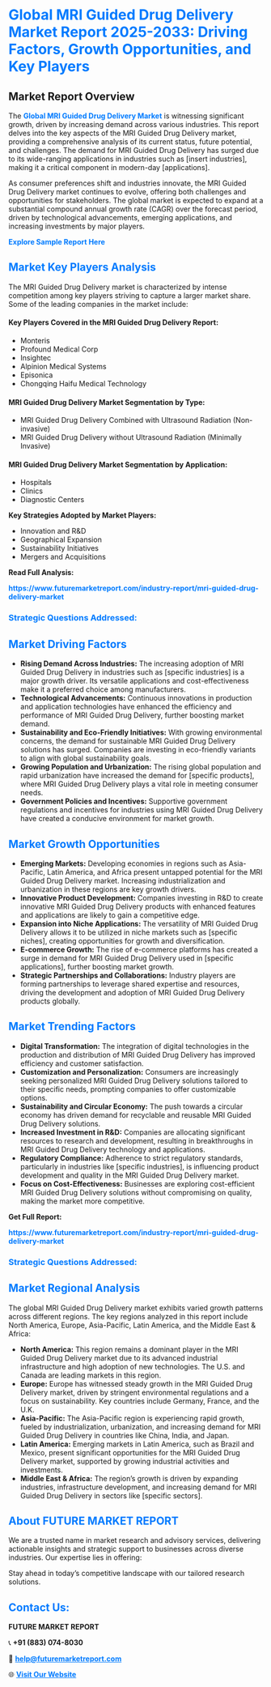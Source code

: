 <h1 style="color: #007BFF;">Global MRI Guided Drug Delivery Market Report 2025-2033: Driving Factors, Growth Opportunities, and Key Players</h1>

<section id="overview">
<h2>Market Report Overview</h2>
<p>The <a href="https://www.futuremarketreport.com/industry-report/mri-guided-drug-delivery-market" style="color: #007BFF; text-decoration: none;"><strong>Global MRI Guided Drug Delivery Market</strong></a> is witnessing significant growth, driven by increasing demand across various industries. This report delves into the key aspects of the MRI Guided Drug Delivery market, providing a comprehensive analysis of its current status, future potential, and challenges. The demand for MRI Guided Drug Delivery has surged due to its wide-ranging applications in industries such as [insert industries], making it a critical component in modern-day [applications].</p>
<p>As consumer preferences shift and industries innovate, the MRI Guided Drug Delivery market continues to evolve, offering both challenges and opportunities for stakeholders. The global market is expected to expand at a substantial compound annual growth rate (CAGR) over the forecast period, driven by technological advancements, emerging applications, and increasing investments by major players.</p>
</section>

<section id="overview">
<p><a href="https://www.futuremarketreport.com/request-sample/reportId=51784" style="color: #007BFF; text-decoration: none;"><strong>Explore Sample Report Here</strong></a></p>
</section>

<section id="key-players">
<h2 style="color: #007BFF;">Market Key Players Analysis</h2>
<p>The MRI Guided Drug Delivery market is characterized by intense competition among key players striving to capture a larger market share. Some of the leading companies in the market include:</p>
<h4>Key Players Covered in the MRI Guided Drug Delivery Report:</h4>
<ul><li>Monteris</li><li>Profound Medical Corp</li><li>Insightec</li><li>Alpinion Medical Systems</li><li>Episonica</li><li>Chongqing Haifu Medical Technology</li></ul>
<h4>MRI Guided Drug Delivery Market Segmentation by Type:</h4>
<ul><li>MRI Guided Drug Delivery Combined with Ultrasound Radiation (Non-invasive)</li><li>MRI Guided Drug Delivery without Ultrasound Radiation (Minimally Invasive)</li></ul>

<h4>MRI Guided Drug Delivery Market Segmentation by Application:</h4>
<ul><li>Hospitals</li><li>Clinics</li><li>Diagnostic Centers</li></ul>
<p><strong>Key Strategies Adopted by Market Players:</strong></p>
<ul>
<li>Innovation and R&D</li>
<li>Geographical Expansion</li>
<li>Sustainability Initiatives</li>
<li>Mergers and Acquisitions</li>
</ul>
</section>

<section>
<p><strong>Read Full Analysis: </strong></p><a href="https://www.futuremarketreport.com/industry-report/mri-guided-drug-delivery-market" style="color: #007BFF; text-decoration: none;"><strong>https://www.futuremarketreport.com/industry-report/mri-guided-drug-delivery-market</strong></a>
<h3 style="color: #007BFF;">Strategic Questions Addressed:</h3>
</section>

<section id="driving-factors">
<h2 style="color: #007BFF;">Market Driving Factors</h2>
<ul>
<li><strong>Rising Demand Across Industries:</strong> The increasing adoption of MRI Guided Drug Delivery in industries such as [specific industries] is a major growth driver. Its versatile applications and cost-effectiveness make it a preferred choice among manufacturers.</li>
<li><strong>Technological Advancements:</strong> Continuous innovations in production and application technologies have enhanced the efficiency and performance of MRI Guided Drug Delivery, further boosting market demand.</li>
<li><strong>Sustainability and Eco-Friendly Initiatives:</strong> With growing environmental concerns, the demand for sustainable MRI Guided Drug Delivery solutions has surged. Companies are investing in eco-friendly variants to align with global sustainability goals.</li>
<li><strong>Growing Population and Urbanization:</strong> The rising global population and rapid urbanization have increased the demand for [specific products], where MRI Guided Drug Delivery plays a vital role in meeting consumer needs.</li>
<li><strong>Government Policies and Incentives:</strong> Supportive government regulations and incentives for industries using MRI Guided Drug Delivery have created a conducive environment for market growth.</li>
</ul>
</section>

<section id="growth-opportunities">
<h2 style="color: #007BFF;">Market Growth Opportunities</h2>
<ul>
<li><strong>Emerging Markets:</strong> Developing economies in regions such as Asia-Pacific, Latin America, and Africa present untapped potential for the MRI Guided Drug Delivery market. Increasing industrialization and urbanization in these regions are key growth drivers.</li>
<li><strong>Innovative Product Development:</strong> Companies investing in R&D to create innovative MRI Guided Drug Delivery products with enhanced features and applications are likely to gain a competitive edge.</li>
<li><strong>Expansion into Niche Applications:</strong> The versatility of MRI Guided Drug Delivery allows it to be utilized in niche markets such as [specific niches], creating opportunities for growth and diversification.</li>
<li><strong>E-commerce Growth:</strong> The rise of e-commerce platforms has created a surge in demand for MRI Guided Drug Delivery used in [specific applications], further boosting market growth.</li>
<li><strong>Strategic Partnerships and Collaborations:</strong> Industry players are forming partnerships to leverage shared expertise and resources, driving the development and adoption of MRI Guided Drug Delivery products globally.</li>
</ul>
</section>

<section id="trending-factors">
<h2 style="color: #007BFF;">Market Trending Factors</h2>
<ul>
<li><strong>Digital Transformation:</strong> The integration of digital technologies in the production and distribution of MRI Guided Drug Delivery has improved efficiency and customer satisfaction.</li>
<li><strong>Customization and Personalization:</strong> Consumers are increasingly seeking personalized MRI Guided Drug Delivery solutions tailored to their specific needs, prompting companies to offer customizable options.</li>
<li><strong>Sustainability and Circular Economy:</strong> The push towards a circular economy has driven demand for recyclable and reusable MRI Guided Drug Delivery solutions.</li>
<li><strong>Increased Investment in R&D:</strong> Companies are allocating significant resources to research and development, resulting in breakthroughs in MRI Guided Drug Delivery technology and applications.</li>
<li><strong>Regulatory Compliance:</strong> Adherence to strict regulatory standards, particularly in industries like [specific industries], is influencing product development and quality in the MRI Guided Drug Delivery market.</li>
<li><strong>Focus on Cost-Effectiveness:</strong> Businesses are exploring cost-efficient MRI Guided Drug Delivery solutions without compromising on quality, making the market more competitive.</li>
</ul>
</section>

<section>
<p><strong>Get Full Report: </strong></p><a href="https://www.futuremarketreport.com/industry-report/mri-guided-drug-delivery-market" style="color: #007BFF; text-decoration: none;"><strong>https://www.futuremarketreport.com/industry-report/mri-guided-drug-delivery-market</strong></a>
<h3 style="color: #007BFF;">Strategic Questions Addressed:</h3>
</section>


<section id="regional-analysis">
<h2 style="color: #007BFF;">Market Regional Analysis</h2>
<p>The global MRI Guided Drug Delivery market exhibits varied growth patterns across different regions. The key regions analyzed in this report include North America, Europe, Asia-Pacific, Latin America, and the Middle East & Africa:</p>
<ul>
<li><strong>North America:</strong> This region remains a dominant player in the MRI Guided Drug Delivery market due to its advanced industrial infrastructure and high adoption of new technologies. The U.S. and Canada are leading markets in this region.</li>
<li><strong>Europe:</strong> Europe has witnessed steady growth in the MRI Guided Drug Delivery market, driven by stringent environmental regulations and a focus on sustainability. Key countries include Germany, France, and the U.K.</li>
<li><strong>Asia-Pacific:</strong> The Asia-Pacific region is experiencing rapid growth, fueled by industrialization, urbanization, and increasing demand for MRI Guided Drug Delivery in countries like China, India, and Japan.</li>
<li><strong>Latin America:</strong> Emerging markets in Latin America, such as Brazil and Mexico, present significant opportunities for the MRI Guided Drug Delivery market, supported by growing industrial activities and investments.</li>
<li><strong>Middle East & Africa:</strong> The region’s growth is driven by expanding industries, infrastructure development, and increasing demand for MRI Guided Drug Delivery in sectors like [specific sectors].</li>
</ul>
</section>

<footer>
<h2 style="color: #007BFF;">About FUTURE MARKET REPORT</h2>
<p>We are a trusted name in market research and advisory services, delivering actionable insights and strategic support to businesses across diverse industries. Our expertise lies in offering:</p>

<p>Stay ahead in today’s competitive landscape with our tailored research solutions.</p>

<h2 style="color: #007BFF;">Contact Us:</h2>
<p><strong>FUTURE MARKET REPORT</strong></p>
<p>📞 <strong>+91 (883) 074-8030</strong></p>
<p>📧 <strong><a href="mailto:help@futuremarketreport.com" style="color: #007BFF;">help@futuremarketreport.com</a></strong></p>
<p>🌐 <strong><a href="https://www.futuremarketreport.com/" style="color: #007BFF;">Visit Our Website</a></strong></p>
</footer>
